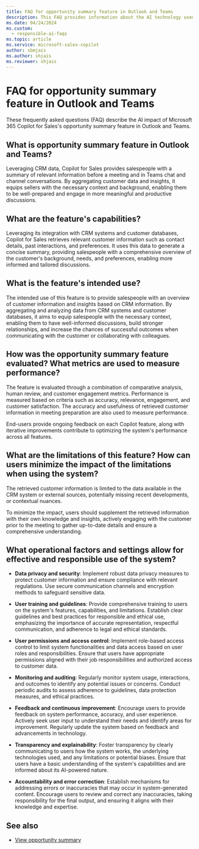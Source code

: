 ```yaml
---
title: FAQ for opportunity summary feature in Outlook and Teams
description: This FAQ provides information about the AI technology used in the opportunity summary feature in Microsoft 365 Copilot for Sales, along with key considerations and details about how AI is used, how it was tested and evaluated, and any specific limitations.
ms.date: 04/24/2024
ms.custom: 
  - responsible-ai-faqs
ms.topic: article
ms.service: microsoft-sales-copilot
author: sbmjais
ms.author: shjais
ms.reviewer: shjais
---
```


# FAQ for opportunity summary feature in Outlook and Teams

These frequently asked questions (FAQ) describe the AI impact of Microsoft 365 Copilot for Sales's opportunity summary feature in Outlook and Teams. 

## What is opportunity summary feature in Outlook and Teams?

Leveraging CRM data, Copilot for Sales provides salespeople with a summary of relevant information before a meeting and in Teams chat and channel conversations. By aggregating customer data and insights, it equips sellers with the necessary context and background, enabling them to be well-prepared and engage in more meaningful and productive discussions.

## What are the feature's capabilities?

Leveraging its integration with CRM systems and customer databases, Copilot for Sales retrieves relevant customer information such as contact details, past interactions, and preferences. It uses this data to generate a concise summary, providing salespeople with a comprehensive overview of the customer's background, needs, and preferences, enabling more informed and tailored discussions.

## What is the feature's intended use?

The intended use of this feature is to provide salespeople with an overview of customer information and insights based on CRM information. By aggregating and analyzing data from CRM systems and customer databases, it aims to equip salespeople with the necessary context, enabling them to have well-informed discussions, build stronger relationships, and increase the chances of successful outcomes when communicating with the customer or collaborating with colleagues.

## How was the opportunity summary feature evaluated? What metrics are used to measure performance?

The feature is evaluated through a combination of comparative analysis, human review, and customer engagement metrics. Performance is measured based on criteria such as accuracy, relevance, engagement, and customer satisfaction. The accuracy and usefulness of retrieved customer information in meeting preparation are also used to measure performance.

End-users provide ongoing feedback on each Copilot feature, along with iterative improvements contribute to optimizing the system's performance across all features.

## What are the limitations of this feature? How can users minimize the impact of the limitations when using the system?

The retrieved customer information is limited to the data available in the CRM system or external sources, potentially missing recent developments, or contextual nuances.

To minimize the impact, users should supplement the retrieved information with their own knowledge and insights, actively engaging with the customer prior to the meeting to gather up-to-date details and ensure a comprehensive understanding.

## What operational factors and settings allow for effective and responsible use of the system?

- **Data privacy and security**: Implement robust data privacy measures to protect customer information and ensure compliance with relevant regulations. Use secure communication channels and encryption methods to safeguard sensitive data.

- **User training and guidelines**: Provide comprehensive training to users on the system's features, capabilities, and limitations. Establish clear guidelines and best practices for responsible and ethical use, emphasizing the importance of accurate representation, respectful communication, and adherence to legal and ethical standards.

- **User permissions and access control**: Implement role-based access control to limit system functionalities and data access based on user roles and responsibilities. Ensure that users have appropriate permissions aligned with their job responsibilities and authorized access to customer data.

- **Monitoring and auditing**: Regularly monitor system usage, interactions, and outcomes to identify any potential issues or concerns. Conduct periodic audits to assess adherence to guidelines, data protection measures, and ethical practices.

- **Feedback and continuous improvement**: Encourage users to provide feedback on system performance, accuracy, and user experience. Actively seek user input to understand their needs and identify areas for improvement. Regularly update the system based on feedback and advancements in technology.

- **Transparency and explainability**: Foster transparency by clearly communicating to users how the system works, the underlying technologies used, and any limitations or potential biases. Ensure that users have a basic understanding of the system's capabilities and are informed about its AI-powered nature.

- **Accountability and error correction**: Establish mechanisms for addressing errors or inaccuracies that may occur in system-generated content. Encourage users to review and correct any inaccuracies, taking responsibility for the final output, and ensuring it aligns with their knowledge and expertise.


## See also

- [View opportunity summary](view-opportunity-summary.md)
